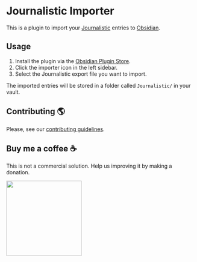 # Journalistic Importer

[Journalistic]: https://journalisticapp.com/
[Obsidian]: https://obsidian.md

This is a plugin to import your [Journalistic] entries to [Obsidian].

## Usage

1. Install the plugin via the [Obsidian Plugin Store](https://obsidian.md/plugins?id=journalistic-importer).
1. Click the importer icon in the left sidebar.
1. Select the Journalistic export file you want to import.

The imported entries will be stored in a folder called `Journalistic/` in your vault.

## Contributing :earth_americas:

Please, see our [contributing guidelines](./CONTRIBUTING.md).

## Buy me a coffee :coffee:

This is not a commercial solution. Help us improving it by making a donation.

<a href="https://www.paypal.com/donate/?hosted_button_id=UXLVMWFXHWTY2">
  <img src="https://raw.githubusercontent.com/stefan-niedermann/paypal-donate-button/master/paypal-donate-button.png" width="200"/>
</a>
